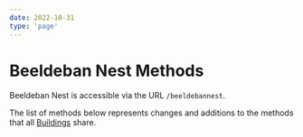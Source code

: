 ```yaml
---
date: 2022-10-31
type: 'page'
---
```


# Beeldeban Nest Methods

Beeldeban Nest is accessible via the URL `/beeldebannest`.

The list of methods below represents changes and additions to the methods that all [Buildings](/api/Buildings) share.

